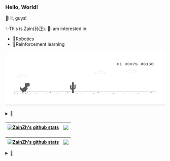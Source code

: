 ### Hello, World!
👋Hi, guys! 

✨This is Zain(孙正).
🤔I am interested in:
- 🤖️Robotics 
- 🧠Reinforcement learning


![Dino](https://raw.githubusercontent.com/praveenscience/praveenscience/master/dino.gif)

<details>
<summary>🌱</summary>
<pre><code>

<!--START_SECTION:waka-->
**I'm an Early 🐤** 

```text
🌞 Morning    45 commits     ██░░░░░░░░░░░░░░░░░░░░░░░   10.25% 
🌆 Daytime    232 commits    █████████████░░░░░░░░░░░░   52.85% 
🌃 Evening    153 commits    ████████░░░░░░░░░░░░░░░░░   34.85% 
🌙 Night      9 commits      ░░░░░░░░░░░░░░░░░░░░░░░░░   2.05%

```
📅 **I'm Most Productive on Thursday** 

```text
Monday       72 commits     ████░░░░░░░░░░░░░░░░░░░░░   16.4% 
Tuesday      54 commits     ███░░░░░░░░░░░░░░░░░░░░░░   12.3% 
Wednesday    94 commits     █████░░░░░░░░░░░░░░░░░░░░   21.41% 
Thursday     117 commits    ██████░░░░░░░░░░░░░░░░░░░   26.65% 
Friday       69 commits     ████░░░░░░░░░░░░░░░░░░░░░   15.72% 
Saturday     22 commits     █░░░░░░░░░░░░░░░░░░░░░░░░   5.01% 
Sunday       11 commits     ░░░░░░░░░░░░░░░░░░░░░░░░░   2.51%

```


📊 **This Week I Spent My Time On** 

```text
⌚︎ Time Zone: Asia/Shanghai

💬 Programming Languages: 
Python                   17 hrs 11 mins      █████████████████████░░░░   84.49% 
JSON                     2 hrs               ██░░░░░░░░░░░░░░░░░░░░░░░   9.84% 
YAML                     49 mins             █░░░░░░░░░░░░░░░░░░░░░░░░   4.01% 
Text                     16 mins             ░░░░░░░░░░░░░░░░░░░░░░░░░   1.37% 
GitIgnore file           2 mins              ░░░░░░░░░░░░░░░░░░░░░░░░░   0.21%

🔥 Editors: 
PyCharm                  18 hrs 20 mins      ██████████████████████░░░   90.15% 
VS Code                  1 hr 58 mins        ██░░░░░░░░░░░░░░░░░░░░░░░   9.71% 
CLion                    1 min               ░░░░░░░░░░░░░░░░░░░░░░░░░   0.14%

💻 Operating System: 
Linux                    18 hrs 22 mins      ██████████████████████░░░   90.28% 
Mac                      1 hr 58 mins        ██░░░░░░░░░░░░░░░░░░░░░░░   9.72%

```

**I Mostly Code in Python** 

```text
Python                   9 repos             ███████████░░░░░░░░░░░░░░   47.37% 
C++                      6 repos             ████████░░░░░░░░░░░░░░░░░   31.58% 
Jupyter Notebook         2 repos             ██░░░░░░░░░░░░░░░░░░░░░░░   10.53% 
C                        2 repos             ██░░░░░░░░░░░░░░░░░░░░░░░   10.53%

```



 Last Updated on 16/11/2022 01:52:42 UTC
<!--END_SECTION:waka-->
</code></pre>
</details>



#### 
| <a href="https://github.com/ZainZh/github-readme-stats"><img align="center" src="https://github-readme-stats-an0fxpx8x-zainzh.vercel.app/api/top-langs/?username=ZainZh&layout=compact&show_icons=true&include_all_commits=true&theme=buefy&hide_border=true" alt="ZainZh's github stats" /></a> | <a href="https://github.com/ZainZh/github-readme-stats"><img align="center" src="https://github-readme-stats-an0fxpx8x-zainzh.vercel.app/api/wakatime?username=ZainZh&layout=compact&theme=buefy&hide_border=true&langs_count=8" /></a> |
| ------------- | ------------- |

#### 
| <a href="https://github.com/ZainZh/github-readme-stats"><img align="center" src="https://github-readme-stats-an0fxpx8x-zainzh.vercel.app/api?username=ZainZh&show_icons=true&include_all_commits=true&theme=buefy&hide_border=true" alt="ZainZh's github stats" /></a> | <a href="https://github.com/ZainZh/github-readme-stats"><img align="center" src="https://github-readme-streak-stats.herokuapp.com/?user=ZainZh&layout=compact&theme=buefy&hide_border=true" /></a> |
| --- | --- |


<details>
<summary>💬</summary>
<pre><code>

Most Used Languages: The language that I used most in all projects.
Wakatime Stats: My working time stats in the past fourteen days.
Github stats: My growth process.
</code></pre>
</details>

<!--
**ZainZh/ZainZh** is a ✨ _special_ ✨ repository because its `README.md` (this file) appears on your GitHub profile.

Here are some ideas to get you started:

- 🔭 I’m currently working on ...
- 🌱 I’m currently learning ...
- 👯 I’m looking to collaborate on ...
- 🤔 I’m looking for help with ...
- 💬 Ask me about ...
- 📫 How to reach me: ...
- 😄 Pronouns: ...
- ⚡ Fun fact: ...
-->
